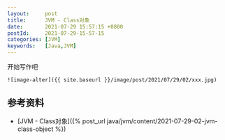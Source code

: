 ```yaml
---
layout:     post
title:      JVM - Class对象
date:       2021-07-29 15:57:15 +0800
postId:     2021-07-29-15-57-15
categories: [JVM]
keywords:   [Java,JVM]
---
```


开始写作吧
```
![image-alter]({{ site.baseurl }}/image/post/2021/07/29/02/xxx.jpg)
```

## 参考资料

* [JVM - Class对象]({% post_url java/jvm/content/2021-07-29-02-jvm-class-object %})

